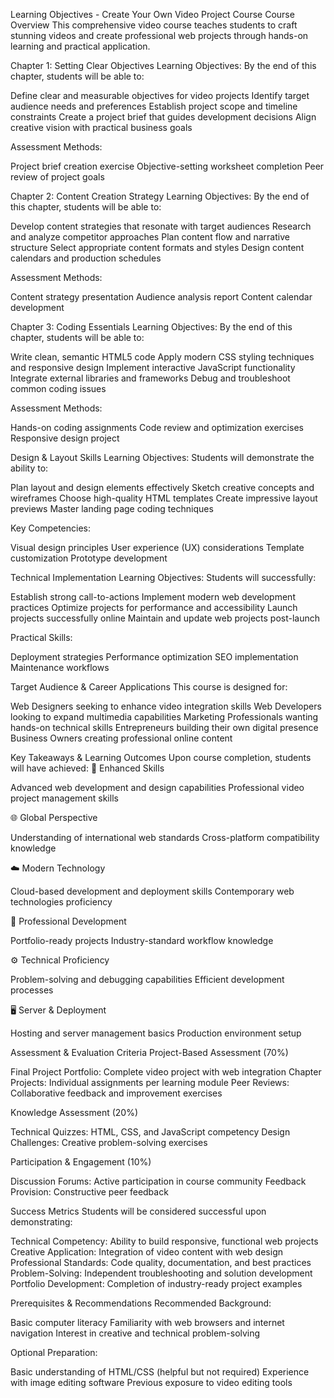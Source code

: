 Learning Objectives - Create Your Own Video Project Course
Course Overview
This comprehensive video course teaches students to craft stunning videos and create professional web projects through hands-on learning and practical application.

Chapter 1: Setting Clear Objectives
Learning Objectives:
By the end of this chapter, students will be able to:

Define clear and measurable objectives for video projects
Identify target audience needs and preferences
Establish project scope and timeline constraints
Create a project brief that guides development decisions
Align creative vision with practical business goals

Assessment Methods:

Project brief creation exercise
Objective-setting worksheet completion
Peer review of project goals


Chapter 2: Content Creation Strategy
Learning Objectives:
By the end of this chapter, students will be able to:

Develop content strategies that resonate with target audiences
Research and analyze competitor approaches
Plan content flow and narrative structure
Select appropriate content formats and styles
Design content calendars and production schedules

Assessment Methods:

Content strategy presentation
Audience analysis report
Content calendar development


Chapter 3: Coding Essentials
Learning Objectives:
By the end of this chapter, students will be able to:

Write clean, semantic HTML5 code
Apply modern CSS styling techniques and responsive design
Implement interactive JavaScript functionality
Integrate external libraries and frameworks
Debug and troubleshoot common coding issues

Assessment Methods:

Hands-on coding assignments
Code review and optimization exercises
Responsive design project


Design & Layout Skills
Learning Objectives:
Students will demonstrate the ability to:

Plan layout and design elements effectively
Sketch creative concepts and wireframes
Choose high-quality HTML templates
Create impressive layout previews
Master landing page coding techniques

Key Competencies:

Visual design principles
User experience (UX) considerations
Template customization
Prototype development


Technical Implementation
Learning Objectives:
Students will successfully:

Establish strong call-to-actions
Implement modern web development practices
Optimize projects for performance and accessibility
Launch projects successfully online
Maintain and update web projects post-launch

Practical Skills:

Deployment strategies
Performance optimization
SEO implementation
Maintenance workflows


Target Audience & Career Applications
This course is designed for:

Web Designers seeking to enhance video integration skills
Web Developers looking to expand multimedia capabilities
Marketing Professionals wanting hands-on technical skills
Entrepreneurs building their own digital presence
Business Owners creating professional online content


Key Takeaways & Learning Outcomes
Upon course completion, students will have achieved:
🚀 Enhanced Skills

Advanced web development and design capabilities
Professional video project management skills

🌐 Global Perspective

Understanding of international web standards
Cross-platform compatibility knowledge

☁️ Modern Technology

Cloud-based development and deployment skills
Contemporary web technologies proficiency

👤 Professional Development

Portfolio-ready projects
Industry-standard workflow knowledge

⚙️ Technical Proficiency

Problem-solving and debugging capabilities
Efficient development processes

🖥️ Server & Deployment

Hosting and server management basics
Production environment setup


Assessment & Evaluation Criteria
Project-Based Assessment (70%)

Final Project Portfolio: Complete video project with web integration
Chapter Projects: Individual assignments per learning module
Peer Reviews: Collaborative feedback and improvement exercises

Knowledge Assessment (20%)

Technical Quizzes: HTML, CSS, and JavaScript competency
Design Challenges: Creative problem-solving exercises

Participation & Engagement (10%)

Discussion Forums: Active participation in course community
Feedback Provision: Constructive peer feedback


Success Metrics
Students will be considered successful upon demonstrating:

Technical Competency: Ability to build responsive, functional web projects
Creative Application: Integration of video content with web design
Professional Standards: Code quality, documentation, and best practices
Problem-Solving: Independent troubleshooting and solution development
Portfolio Development: Completion of industry-ready project examples


Prerequisites & Recommendations
Recommended Background:

Basic computer literacy
Familiarity with web browsers and internet navigation
Interest in creative and technical problem-solving

Optional Preparation:

Basic understanding of HTML/CSS (helpful but not required)
Experience with image editing software
Previous exposure to video editing tools
